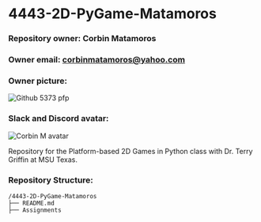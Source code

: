 # 4443-2D-PyGame-Matamoros

### Repository owner: Corbin Matamoros
### Owner email: corbinmatamoros@yahoo.com
### Owner picture:

![Github 5373 pfp](https://i.imgur.com/b9zkdym.png)

### Slack and Discord avatar:

![Corbin M avatar](https://i.imgur.com/BOzk6Pg.png)

Repository for the Platform-based 2D Games in Python class with Dr. Terry Griffin at MSU Texas.

### Repository Structure:

```
/4443-2D-PyGame-Matamoros
├── README.md
├── Assignments
```
